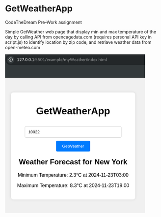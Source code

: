 # GetWeatherApp
CodeTheDream Pre-Work assignment

Simple GetWeather web page that display min and max temperature of the day
by calling API from opencagedata.com (requires personal API key in script.js) to identify location by zip code,
and retriave weather data from open-meteo.com 

![screenshot](GetWeatherApp.PNG)

